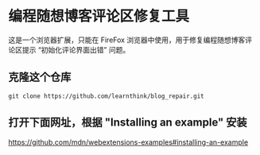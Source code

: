 # 编程随想博客评论区修复工具
这是一个浏览器扩展，只能在 FireFox 浏览器中使用，用于修复编程随想博客评论区提示 “初始化评论界面出错” 问题。

## 克隆这个仓库
```
git clone https://github.com/learnthink/blog_repair.git
```

## 打开下面网址，根据 "Installing an example" 安装
https://github.com/mdn/webextensions-examples#installing-an-example
